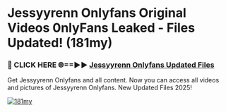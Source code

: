 # Jessyyrenn Onlyfans Original Videos 0nlyFans Leaked - Files Updated! (181my)

<h3>🔴 CLICK HERE 🌐==►► <a href="https://tinyurl.com/ms9xzufz" rel="nofollow">Jessyyrenn Onlyfans Updated Files</a></h3>

Get Jessyyrenn Onlyfans and all content. Now you can access all videos and pictures of Jessyyrenn Onlyfans. New Updated Files 2025!

[![181my](https://i.imgur.com/ppqm5kG.gif)](https://tinyurl.com/ms9xzufz)
